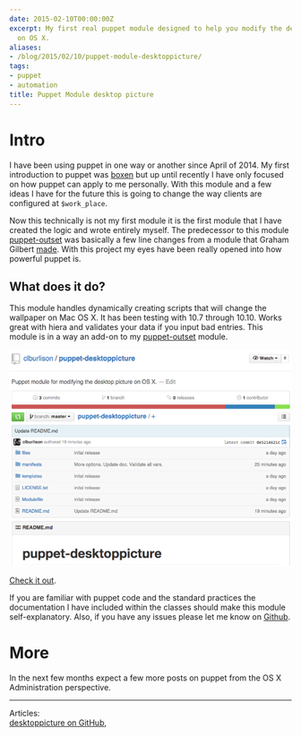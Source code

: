 ```yaml
---
date: 2015-02-10T00:00:00Z
excerpt: My first real puppet module designed to help you modify the desktop picture
  on OS X.
aliases:
- /blog/2015/02/10/puppet-module-desktoppicture/
tags:
- puppet
- automation
title: Puppet Module desktop picture
---
```


# Intro
I have been using puppet in one way or another since April of 2014. My first introduction to puppet was [boxen](https://boxen.github.com/) but up until recently I have only focused on how puppet can apply to me personally. With this module and a few ideas I have for the future this is going to change the way clients are configured at ``$work_place``.

Now this technically is not my first module it is the first module that I have created the logic and wrote entirely myself. The predecessor to this module [puppet-outset](https://github.com/clburlison/puppet-outset) was basically a few line changes from a module that Graham Gilbert [made](https://github.com/grahamgilbert/puppet-scriptrunner). With this project my eyes have been really opened into how powerful puppet is.

## What does it do?
This module handles dynamically creating scripts that will change the wallpaper on Mac OS X. It has been testing with 10.7 through 10.10. Works great with hiera and validates your data if you input bad entries. This module is in a way an add-on to my [puppet-outset](https://github.com/clburlison/puppet-outset) module.

![](/images/2015-02-10/puppet-module.png)

[Check it out](https://github.com/clburlison/puppet-desktoppicture).

If you are familiar with puppet code and the standard practices the documentation I have included within the classes should make this module self-explanatory. Also, if you have any issues please let me know on [Github](https://github.com/clburlison/puppet-desktoppicture/issues).

# More
In the next few months expect a few more posts on puppet from the OS X Administration perspective.

---

Articles:  
[desktoppicture on GitHub](https://github.com/clburlison/puppet-desktoppicture),  
